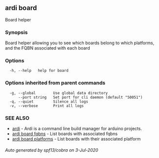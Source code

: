 ## ardi board

Board helper

### Synopsis


Board helper allowing you to see which boards belong to which platforms, and the FQBN associated with each board

### Options

```
  -h, --help   help for board
```

### Options inherited from parent commands

```
  -g, --global        Use global data directory
      --port string   Set port for cli daemon (default "50051")
  -q, --quiet         Silence all logs
  -v, --verbose       Print all logs
```

### SEE ALSO

* [ardi](ardi.md)	 - Ardi is a command line build manager for arduino projects.
* [ardi board fqbns](ardi_board_fqbns.md)	 - List boards with associated fqbns
* [ardi board platforms](ardi_board_platforms.md)	 - List boards with their associated platform

###### Auto generated by spf13/cobra on 3-Jul-2020
